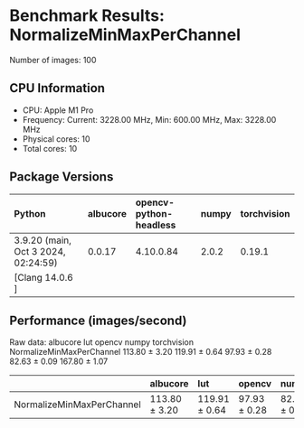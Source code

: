 # Benchmark Results: NormalizeMinMaxPerChannel

Number of images: 100

## CPU Information

- CPU: Apple M1 Pro
- Frequency: Current: 3228.00 MHz, Min: 600.00 MHz, Max: 3228.00 MHz
- Physical cores: 10
- Total cores: 10

## Package Versions

| Python                                | albucore   | opencv-python-headless   | numpy   | torchvision   |
|:--------------------------------------|:-----------|:-------------------------|:--------|:--------------|
| 3.9.20 (main, Oct  3 2024, 02:24:59)  | 0.0.17     | 4.10.0.84                | 2.0.2   | 0.19.1        |
| [Clang 14.0.6 ]                       |            |                          |         |               |

## Performance (images/second)

Raw data:
                                albucore            lut        opencv         numpy    torchvision
NormalizeMinMaxPerChannel  113.80 ± 3.20  119.91 ± 0.64  97.93 ± 0.28  82.63 ± 0.09  167.80 ± 1.07

|                           | albucore      | lut           | opencv       | numpy        | torchvision   |
|:--------------------------|:--------------|:--------------|:-------------|:-------------|:--------------|
| NormalizeMinMaxPerChannel | 113.80 ± 3.20 | 119.91 ± 0.64 | 97.93 ± 0.28 | 82.63 ± 0.09 | 167.80 ± 1.07 |
